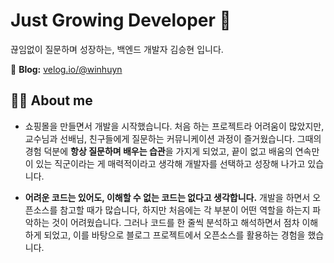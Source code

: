 # Just Growing Developer 🍎

끊임없이 질문하며 성장하는, 백엔드 개발자 김승현 입니다.

💾 **Blog:** [velog.io/@winhuyn](http://velog.io/@winhuyn)

## 🙋‍♂️ About me


- 쇼핑몰을 만들면서 개발을 시작했습니다. 처음 하는 프로젝트라 어려움이 많았지만, 교수님과 선배님, 친구들에게 질문하는 커뮤니케이션 과정이 즐거웠습니다. 그때의 경험 덕분에 **항상 질문하며 배우는 습관**을 가지게 되었고, 끝이 없고 배움의 연속만이 있는 직군이라는 게 매력적이라고 생각해 개발자를 선택하고 성장해 나가고 있습니다.

- **어려운 코드는 있어도, 이해할 수 없는 코드는 없다고 생각합니다.** 개발을 하면서 오픈소스를 참고할 때가 많습니다, 하지만 처음에는 각 부분이 어떤 역할을 하는지 파악하는 것이 어려웠습니다. 그러나 코드를 한 줄씩 분석하고 해석하면서 점차 이해하게 되었고, 이를 바탕으로 블로그 프로젝트에서 오픈소스를 활용하는 경험을 했습니다.
